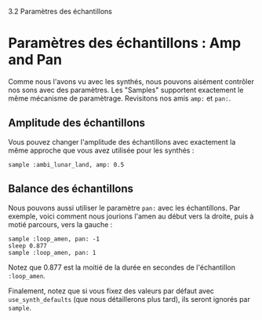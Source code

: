 3.2 Paramètres des échantillons

# Paramètres des échantillons : Amp and Pan

Comme nous l'avons vu avec les synthés, nous pouvons aisément contrôler 
nos sons avec des paramètres. Les "Samples" supportent exactement le 
même mécanisme de paramètrage. Revisitons nos amis `amp:` et `pan:`.

## Amplitude des échantillons

Vous pouvez changer l'amplitude des échantillons avec exactement la 
même approche que vous avez utilisée pour les synthés :

```
sample :ambi_lunar_land, amp: 0.5
```

## Balance des échantillons

Nous pouvons aussi utiliser le paramètre `pan:` avec les 
échantillons. Par exemple, voici comment nous jourions l'amen au 
début vers la droite, puis à motié parcours, vers la gauche :

```
sample :loop_amen, pan: -1
sleep 0.877
sample :loop_amen, pan: 1
```

Notez que 0.877 est la moitié de la durée en secondes de l'échantillon 
`:loop_amen`.


Finalement, notez que si vous fixez des valeurs par défaut avec 
`use_synth_defaults` (que nous détaillerons plus tard), ils seront 
ignorés par `sample`.

